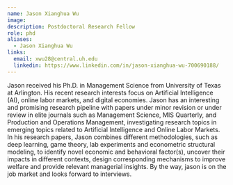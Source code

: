 ```yaml
---
name: Jason Xianghua Wu
image: 
description: Postdoctoral Research Fellow
role: phd
aliases:
  - Jason Xianghua Wu
links:
  email: xwu28@central.uh.edu
  linkedin: https://www.linkedin.com/in/jason-xianghua-wu-700690188/
---
```


Jason received his Ph.D. in Management Science from University of Texas at Arlington. His recent research interests focus on Artificial Intelligence (AI), online labor markets, and digital economies. Jason has an interesting and promising research pipeline with papers under minor revision or under review in elite journals such as Management Science, MIS Quarterly, and Production and Operations Management, investigating research topics in emerging topics related to Artificial Intelligence and Online Labor Markets. In his research papers, Jason combines different methodologies, such as deep learning, game theory, lab experiments and econometric structural modeling, to identify novel economic and behavioral factor(s), uncover their impacts in different contexts, design corresponding mechanisms to improve welfare and provide relevant managerial insights. By the way, jason is on the job market and looks forward to interviews.
